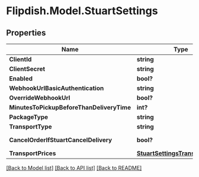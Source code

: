 # Flipdish.Model.StuartSettings
## Properties

Name | Type | Description | Notes
------------ | ------------- | ------------- | -------------
**ClientId** | **string** | Client Id | [optional] 
**ClientSecret** | **string** | Client Secret | [optional] 
**Enabled** | **bool?** | Enabled | [optional] 
**WebhookUrlBasicAuthentication** | **string** | Webhook url to settle in the Stuart portal | [optional] 
**OverrideWebhookUrl** | **bool?** | Override Flipdish Webhook Url | [optional] 
**MinutesToPickupBeforeThanDeliveryTime** | **int?** | MinutesToPickupBeforeThanDeliveryTime | [optional] 
**PackageType** | **string** | Package type | [optional] 
**TransportType** | **string** | Transport type | [optional] 
**CancelOrderIfStuartCancelDelivery** | **bool?** | Determines if Flipdish order should be cancel when Stuart cancels delivery | [optional] 
**TransportPrices** | [**StuartSettingsTransportPrices**](StuartSettingsTransportPrices.md) |  | [optional] 

[[Back to Model list]](../README.md#documentation-for-models) [[Back to API list]](../README.md#documentation-for-api-endpoints) [[Back to README]](../README.md)


